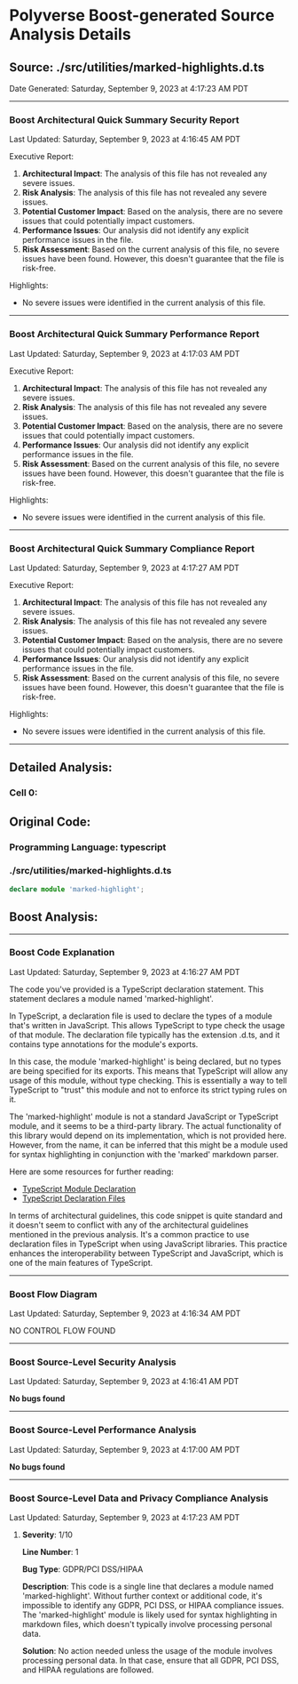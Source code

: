 # Polyverse Boost-generated Source Analysis Details

## Source: ./src/utilities/marked-highlights.d.ts
Date Generated: Saturday, September 9, 2023 at 4:17:23 AM PDT



---

### Boost Architectural Quick Summary Security Report

Last Updated: Saturday, September 9, 2023 at 4:16:45 AM PDT


Executive Report:

1. **Architectural Impact**: The analysis of this file has not revealed any severe issues.
2. **Risk Analysis**: The analysis of this file has not revealed any severe issues.
3. **Potential Customer Impact**: Based on the analysis, there are no severe issues that could potentially impact customers.
4. **Performance Issues**: Our analysis did not identify any explicit performance issues in the file.
5. **Risk Assessment**: Based on the current analysis of this file, no severe issues have been found. However, this doesn't guarantee that the file is risk-free.

Highlights:

- No severe issues were identified in the current analysis of this file.



---

### Boost Architectural Quick Summary Performance Report

Last Updated: Saturday, September 9, 2023 at 4:17:03 AM PDT


Executive Report:

1. **Architectural Impact**: The analysis of this file has not revealed any severe issues.
2. **Risk Analysis**: The analysis of this file has not revealed any severe issues.
3. **Potential Customer Impact**: Based on the analysis, there are no severe issues that could potentially impact customers.
4. **Performance Issues**: Our analysis did not identify any explicit performance issues in the file.
5. **Risk Assessment**: Based on the current analysis of this file, no severe issues have been found. However, this doesn't guarantee that the file is risk-free.

Highlights:

- No severe issues were identified in the current analysis of this file.



---

### Boost Architectural Quick Summary Compliance Report

Last Updated: Saturday, September 9, 2023 at 4:17:27 AM PDT


Executive Report:

1. **Architectural Impact**: The analysis of this file has not revealed any severe issues.
2. **Risk Analysis**: The analysis of this file has not revealed any severe issues.
3. **Potential Customer Impact**: Based on the analysis, there are no severe issues that could potentially impact customers.
4. **Performance Issues**: Our analysis did not identify any explicit performance issues in the file.
5. **Risk Assessment**: Based on the current analysis of this file, no severe issues have been found. However, this doesn't guarantee that the file is risk-free.

Highlights:

- No severe issues were identified in the current analysis of this file.

---
## Detailed Analysis:

### Cell 0:
## Original Code:

### Programming Language: typescript
### ./src/utilities/marked-highlights.d.ts 

```typescript
declare module 'marked-highlight';


```
## Boost Analysis:



---

### Boost Code Explanation

Last Updated: Saturday, September 9, 2023 at 4:16:27 AM PDT

The code you've provided is a TypeScript declaration statement. This statement declares a module named 'marked-highlight'. 

In TypeScript, a declaration file is used to declare the types of a module that's written in JavaScript. This allows TypeScript to type check the usage of that module. The declaration file typically has the extension .d.ts, and it contains type annotations for the module's exports.

In this case, the module 'marked-highlight' is being declared, but no types are being specified for its exports. This means that TypeScript will allow any usage of this module, without type checking. This is essentially a way to tell TypeScript to "trust" this module and not to enforce its strict typing rules on it.

The 'marked-highlight' module is not a standard JavaScript or TypeScript module, and it seems to be a third-party library. The actual functionality of this library would depend on its implementation, which is not provided here. However, from the name, it can be inferred that this might be a module used for syntax highlighting in conjunction with the 'marked' markdown parser.

Here are some resources for further reading:

- [TypeScript Module Declaration](https://www.typescriptlang.org/docs/handbook/modules.html#ambient-modules)
- [TypeScript Declaration Files](https://www.typescriptlang.org/docs/handbook/declaration-files/introduction.html)
  
In terms of architectural guidelines, this code snippet is quite standard and it doesn't seem to conflict with any of the architectural guidelines mentioned in the previous analysis. It's a common practice to use declaration files in TypeScript when using JavaScript libraries. This practice enhances the interoperability between TypeScript and JavaScript, which is one of the main features of TypeScript.



---

### Boost Flow Diagram

Last Updated: Saturday, September 9, 2023 at 4:16:34 AM PDT

NO CONTROL FLOW FOUND



---

### Boost Source-Level Security Analysis

Last Updated: Saturday, September 9, 2023 at 4:16:41 AM PDT

**No bugs found**



---

### Boost Source-Level Performance Analysis

Last Updated: Saturday, September 9, 2023 at 4:17:00 AM PDT

**No bugs found**



---

### Boost Source-Level Data and Privacy Compliance Analysis

Last Updated: Saturday, September 9, 2023 at 4:17:23 AM PDT

1. **Severity**: 1/10

   **Line Number**: 1

   **Bug Type**: GDPR/PCI DSS/HIPAA

   **Description**: This code is a single line that declares a module named 'marked-highlight'. Without further context or additional code, it's impossible to identify any GDPR, PCI DSS, or HIPAA compliance issues. The 'marked-highlight' module is likely used for syntax highlighting in markdown files, which doesn't typically involve processing personal data.

   **Solution**: No action needed unless the usage of the module involves processing personal data. In that case, ensure that all GDPR, PCI DSS, and HIPAA regulations are followed.




